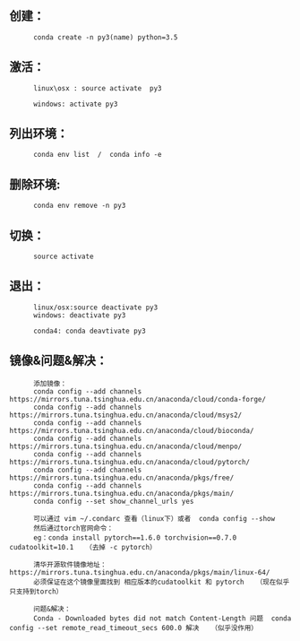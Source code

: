 ## 创建：
          conda create -n py3(name) python=3.5


## 激活：
          linux\osx : source activate  py3

          windows: activate py3

## 列出环境：
          conda env list  /  conda info -e

## 删除环境: 
          conda env remove -n py3

## 切换：
          source activate

## 退出：
          linux/osx:source deactivate py3
          windows: deactivate py3
          
          conda4: conda deavtivate py3
## 镜像&问题&解决：
          添加镜像：
          conda config --add channels https://mirrors.tuna.tsinghua.edu.cn/anaconda/cloud/conda-forge/
          conda config --add channels https://mirrors.tuna.tsinghua.edu.cn/anaconda/cloud/msys2/
          conda config --add channels https://mirrors.tuna.tsinghua.edu.cn/anaconda/cloud/bioconda/
          conda config --add channels https://mirrors.tuna.tsinghua.edu.cn/anaconda/cloud/menpo/
          conda config --add channels https://mirrors.tuna.tsinghua.edu.cn/anaconda/cloud/pytorch/
          conda config --add channels https://mirrors.tuna.tsinghua.edu.cn/anaconda/pkgs/free/
          conda config --add channels https://mirrors.tuna.tsinghua.edu.cn/anaconda/pkgs/main/
          conda config --set show_channel_urls yes
          
          可以通过 vim ~/.condarc 查看（linux下）或者  conda config --show
          然后通过torch官网命令：
          eg：conda install pytorch==1.6.0 torchvision==0.7.0 cudatoolkit=10.1   （去掉 -c pytorch）
          
          清华开源软件镜像地址：https://mirrors.tuna.tsinghua.edu.cn/anaconda/pkgs/main/linux-64/
          必须保证在这个镜像里面找到 相应版本的cudatoolkit 和 pytorch   （现在似乎只支持到torch）
          
          问题&解决：
          Conda - Downloaded bytes did not match Content-Length 问题  conda config --set remote_read_timeout_secs 600.0 解决   （似乎没作用）
          
